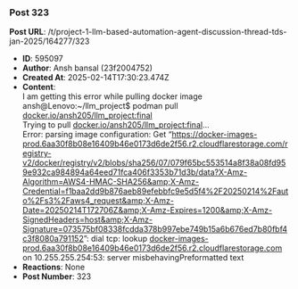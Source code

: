 ### Post 323
**Post URL**: /t/project-1-llm-based-automation-agent-discussion-thread-tds-jan-2025/164277/323
- **ID**: 595097
- **Author**: Ansh bansal (23f2004752)
- **Created At**: 2025-02-14T17:30:23.474Z
- **Content**:  
  I am getting this error while pulling docker image
ansh@Lenovo:~/llm_project$ podman pull <a href="http://docker.io/ansh205/llm_project:final" rel="noopener nofollow ugc">docker.io/ansh205/llm_project:final</a><br>
Trying to pull <a href="http://docker.io/ansh205/llm_project:final" rel="noopener nofollow ugc">docker.io/ansh205/llm_project:final</a>…<br>
Error: parsing image configuration: Get “<a href="https://docker-images-prod.6aa30f8b08e16409b46e0173d6de2f56.r2.cloudflarestorage.com/registry-v2/docker/registry/v2/blobs/sha256/07/079f65bc553514a8f38a08fd959e932ca984894a64eed71fca406f3353b71d3b/data?X-Amz-Algorithm=AWS4-HMAC-SHA256&amp;X-Amz-Credential=f1baa2dd9b876aeb89efebbfc9e5d5f4%2F20250214%2Fauto%2Fs3%2Faws4_request&amp;X-Amz-Date=20250214T172706Z&amp;X-Amz-Expires=1200&amp;X-Amz-SignedHeaders=host&amp;X-Amz-Signature=073575bf08338fcdda378b997ebe749b15a6b676ed7b80fbf4c3f8080a791152" rel="noopener nofollow ugc">https://docker-images-prod.6aa30f8b08e16409b46e0173d6de2f56.r2.cloudflarestorage.com/registry-v2/docker/registry/v2/blobs/sha256/07/079f65bc553514a8f38a08fd959e932ca984894a64eed71fca406f3353b71d3b/data?X-Amz-Algorithm=AWS4-HMAC-SHA256&amp;X-Amz-Credential=f1baa2dd9b876aeb89efebbfc9e5d5f4%2F20250214%2Fauto%2Fs3%2Faws4_request&amp;X-Amz-Date=20250214T172706Z&amp;X-Amz-Expires=1200&amp;X-Amz-SignedHeaders=host&amp;X-Amz-Signature=073575bf08338fcdda378b997ebe749b15a6b676ed7b80fbf4c3f8080a791152</a>”: dial tcp: lookup <a href="http://docker-images-prod.6aa30f8b08e16409b46e0173d6de2f56.r2.cloudflarestorage.com" rel="noopener nofollow ugc">docker-images-prod.6aa30f8b08e16409b46e0173d6de2f56.r2.cloudflarestorage.com</a> on 10.255.255.254:53: server misbehavingPreformatted text
- **Reactions**: None
- **Post Number**: 323

